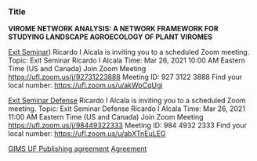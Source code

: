 ### Title
**VIROME NETWORK ANALYSIS: A NETWORK FRAMEWORK FOR STUDYING LANDSCAPE AGROECOLOGY  OF PLANT VIROMES**

[Exit Seminar](https://ufl.zoom.us/j/92731223888))
Ricardo I Alcala is inviting you to a scheduled Zoom meeting.
Topic: Exit Seminar Ricardo I Alcala
Time: Mar 26, 2021 10:00 AM Eastern Time (US and Canada)
Join Zoom Meeting https://ufl.zoom.us/j/92731223888
Meeting ID: 927 3122 3888
Find your local number: https://ufl.zoom.us/u/akWpCqUgi

[Exit Seminar Defense](https://ufl.zoom.us/j/98449322333)
Ricardo I Alcala is inviting you to a scheduled Zoom meeting.
Topic: Exit Seminar Defense Ricardo I Alcala 
Time: Mar 26, 2021 11:00 AM Eastern Time (US and Canada)
Join Zoom Meeting https://ufl.zoom.us/j/98449322333
Meeting ID: 984 4932 2333
Find your local number: https://ufl.zoom.us/u/abXTnEuLEG




[GIMS UF Publishing agreement](https://gradschool.ufl.edu/gimsportal/gatorlink/portal.asp)
[Agreement](https://www.etdadmin.com/cgi-bin/student/etd?siteId=259)
